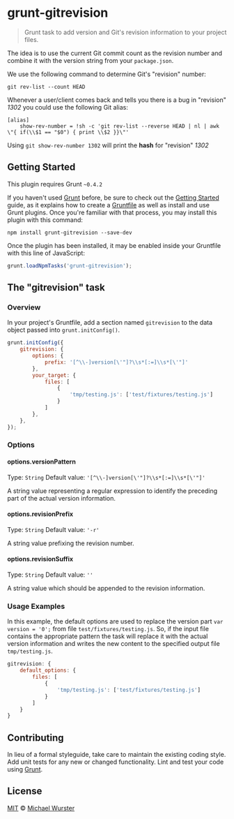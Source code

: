 # grunt-gitrevision

> Grunt task to add version and Git's revision information to your project files.

The idea is to use the current Git commit count as the revision number and combine it with the version string from your `package.json`.

We use the following command to determine Git's "revision" number:

```shell
git rev-list --count HEAD
```

Whenever a user/client comes back and tells you there is a bug in "revision" _1302_ you could use the following Git alias:

```
[alias]
    show-rev-number = !sh -c 'git rev-list --reverse HEAD | nl | awk \"{ if(\\$1 == "$0") { print \\$2 }}\"'
```

Using `git show-rev-number 1302` will print the **hash** for "revision" _1302_


## Getting Started

This plugin requires Grunt `~0.4.2`

If you haven't used [Grunt](http://gruntjs.com/) before, be sure to check out the [Getting Started](http://gruntjs.com/getting-started) guide, as it explains how to create a [Gruntfile](http://gruntjs.com/sample-gruntfile) as well as install and use Grunt plugins. Once you're familiar with that process, you may install this plugin with this command:

```shell
npm install grunt-gitrevision --save-dev
```

Once the plugin has been installed, it may be enabled inside your Gruntfile with this line of JavaScript:

```js
grunt.loadNpmTasks('grunt-gitrevision');
```

## The "gitrevision" task

### Overview

In your project's Gruntfile, add a section named `gitrevision` to the data object passed into `grunt.initConfig()`.

```js
grunt.initConfig({
    gitrevision: {
        options: {
            prefix: '[^\\-]version[\'"]?\\s*[:=]\\s*[\'"]'
        },
        your_target: {
            files: [
                {
                    'tmp/testing.js': ['test/fixtures/testing.js']
                }
            ]
        },
    },
});
```

### Options

#### options.versionPattern
Type: `String`
Default value: `'[^\\-]version[\'"]?\\s*[:=]\\s*[\'"]'`

A string value representing a regular expression to identify the preceding part of the actual version information.

#### options.revisionPrefix
Type: `String`
Default value: `'-r'`

A string value prefixing the revision number.

#### options.revisionSuffix
Type: `String`
Default value: `''`

A string value which should be appended to the revision information.


### Usage Examples

In this example, the default options are used to replace the version part `var version = '0';` from file `test/fixtures/testing.js`. So, if the input file contains the appropriate pattern the task will replace it with the actual version information and writes the new content to the specified output file `tmp/testing.js`.

```js
gitrevision: {
    default_options: {
        files: [
            {
                'tmp/testing.js': ['test/fixtures/testing.js']
            }
        ]
    }
}
```

## Contributing

In lieu of a formal styleguide, take care to maintain the existing coding style. Add unit tests for any new or changed functionality. Lint and test your code using [Grunt](http://gruntjs.com/).

## License

[MIT](http://opensource.org/licenses/MIT) © [Michael Wurster](http://miwurster.com)
